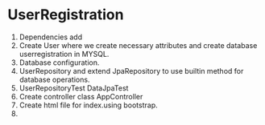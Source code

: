 # UserRegistration

1. Dependencies add
2. Create User where we create necessary attributes and create database userregistration in MYSQL.
3. Database configuration.
4. UserRepository and extend JpaRepository to use builtin method for database operations.
5. UserRepositoryTest  DataJpaTest
6. Create controller class AppController
7. Create html file for index.using bootstrap.
8. 
